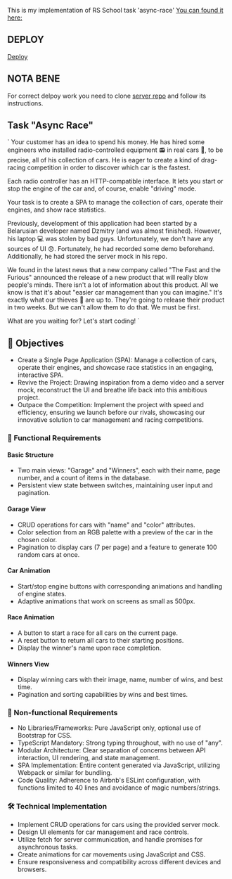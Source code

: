 This is my implementation of RS School task 'async-race' 
[You can found it here:](https://github.com/rolling-scopes-school/tasks/tree/master/stage2/tasks/async-race)

## DEPLOY
[Deploy](https://sergiozeppo-async-race.netlify.app/)
## NOTA BENE
For correct delpoy work you need to clone [server repo](https://github.com/sergiozeppo/async-race-api) and follow its instructions.

## Task "Async Race"
`
Your customer has an idea to spend his money. He has hired some engineers who installed radio-controlled equipment 📻 in real cars 🚗, to be precise, all of his collection of cars. He is eager to create a kind of drag-racing competition in order to discover which car is the fastest.

Each radio controller has an HTTP-compatible interface. It lets you start or stop the engine of the car and, of course, enable "driving" mode.

Your task is to create a SPA to manage the collection of cars, operate their engines, and show race statistics.

Previously, development of this application had been started by a Belarusian developer named Dzmitry (and was almost finished). However, his laptop 💻 was stolen by bad guys. Unfortunately, we don't have any sources of UI 😞. Fortunately, he had recorded some demo beforehand. Additionally, he had stored the server mock in his repo.

We found in the latest news that a new company called "The Fast and the Furious" announced the release of a new product that will really blow people's minds. There isn't a lot of information about this product. All we know is that it's about "easier car management than you can imagine." It's exactly what our thieves 🦹 are up to. They're going to release their product in two weeks. But we can't allow them to do that. We must be first.

What are you waiting for? Let's start coding!
`

## 🎯 Objectives
- Create a Single Page Application (SPA): Manage a collection of cars, operate their engines, and showcase race statistics in an engaging, interactive SPA.
- Revive the Project: Drawing inspiration from a demo video and a server mock, reconstruct the UI and breathe life back into this ambitious project.
- Outpace the Competition: Implement the project with speed and efficiency, ensuring we launch before our rivals, showcasing our innovative solution to car management and racing competitions.
### 🚗 Functional Requirements
#### Basic Structure
- Two main views: "Garage" and "Winners", each with their name, page number, and a count of items in the database.
- Persistent view state between switches, maintaining user input and pagination.
#### Garage View
- CRUD operations for cars with "name" and "color" attributes.
- Color selection from an RGB palette with a preview of the car in the chosen color.
- Pagination to display cars (7 per page) and a feature to generate 100 random cars at once.
#### Car Animation
- Start/stop engine buttons with corresponding animations and handling of engine states.
- Adaptive animations that work on screens as small as 500px.
#### Race Animation
- A button to start a race for all cars on the current page.
- A reset button to return all cars to their starting positions.
- Display the winner's name upon race completion.
#### Winners View
- Display winning cars with their image, name, number of wins, and best time.
- Pagination and sorting capabilities by wins and best times.
### 📜 Non-functional Requirements
- No Libraries/Frameworks: Pure JavaScript only, optional use of Bootstrap for CSS.
- TypeScript Mandatory: Strong typing throughout, with no use of "any".
- Modular Architecture: Clear separation of concerns between API interaction, UI rendering, and state management.
- SPA Implementation: Entire content generated via JavaScript, utilizing Webpack or similar for bundling.
- Code Quality: Adherence to Airbnb's ESLint configuration, with functions limited to 40 lines and avoidance of magic numbers/strings.
### 🛠️ Technical Implementation
- Implement CRUD operations for cars using the provided server mock.
- Design UI elements for car management and race controls.
- Utilize fetch for server communication, and handle promises for asynchronous tasks.
- Create animations for car movements using JavaScript and CSS.
- Ensure responsiveness and compatibility across different devices and browsers.
